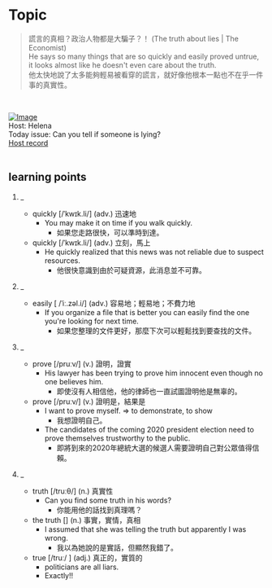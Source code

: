 # Topic

> 謊言的真相？政治人物都是大騙子？！ (The truth about lies | The Economist) <br>
> He says so many things that are so quickly and easily proved untrue, it looks almost like he doesn't even care about the truth. <br>
> 他太快地說了太多能夠輕易被看穿的謊言，就好像他根本一點也不在乎一件事的真實性。

 <br>

[![Image](https://cdn.voicetube.com/assets/thumbnails/JePq8Zz28HE.jpg)](https://www.youtube.com/embed/JePq8Zz28HE?rel=0&showinfo=0&cc_load_policy=0&controls=1&autoplay=1&iv_load_policy=3&playsinline=1&wmode=transparent&start=144&end=153&enablejsapi=1&origin=https://tw.voicetube.com&widgetid=1)<br>
Host: Helena
<br>Today issue: Can you tell if someone is lying?
<br>
[Host record](https://cdn.voicetube.com/tmp/everyday_records/100000164773663/3530.mp3)
<br><br>
## learning points
1. _
	* quickly [/ˈkwɪk.li/] (adv.) 迅速地
		- You may make it on time if you walk quickly.
			+ 如果您走路很快，可以準時到達。
	* quickly [/ˈkwɪk.li/] (adv.) 立刻，馬上
		- He quickly realized that this news was not reliable due to suspect resources.
			+ 他很快意識到由於可疑資源，此消息並不可靠。

2. _
	* easily [ /ˈiː.zəl.i/] (adv.) 容易地；輕易地；不費力地
		- If you organize a file that is better you can easily find the one you're looking for next time.
			+ 如果您整理的文件更好，那麼下次可以輕鬆找到要查找的文件。

3. _
	* prove [/pruːv/] (v.) 證明，證實
		- His lawyer has been trying to prove him innocent even though no one believes him.
			+ 即使沒有人相信他，他的律師也一直試圖證明他是無辜的。
	* prove [/pruːv/] (v.) 證明是，結果是
		- I want to prove myself. => to demonstrate, to show
			+ 我想證明自己。
		- The candidates of the coming 2020 president election need to prove themselves trustworthy to the public.
			+ 即將到來的2020年總統大選的候選人需要證明自己對公眾值得信賴。

4. _
	* truth [/truːθ/] (n.) 真實性
		- Can you find some truth in his words?
			+ 你能用他的話找到真理嗎？
	* the truth [] (n.) 事實，實情，真相
		- I assumed that she was telling the truth but apparently I was wrong.
			+ 我以為她說的是實話，但顯然我錯了。
	* true [/truː/ ] (adj.) 真正的，實質的
		- politicians are all liars.
		- Exactly!!
